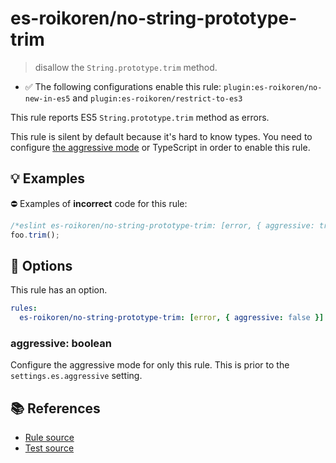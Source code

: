 # es-roikoren/no-string-prototype-trim
> disallow the `String.prototype.trim` method.

- ✅ The following configurations enable this rule: `plugin:es-roikoren/no-new-in-es5` and `plugin:es-roikoren/restrict-to-es3`

This rule reports ES5 `String.prototype.trim` method as errors.

This rule is silent by default because it's hard to know types. You need to configure [the aggressive mode](../#the-aggressive-mode) or TypeScript in order to enable this rule.

## 💡 Examples

⛔ Examples of **incorrect** code for this rule:

```js
/*eslint es-roikoren/no-string-prototype-trim: [error, { aggressive: true }] */
foo.trim();
```

## 🔧 Options

This rule has an option.

```yml
rules:
  es-roikoren/no-string-prototype-trim: [error, { aggressive: false }]
```

### aggressive: boolean

Configure the aggressive mode for only this rule.
This is prior to the `settings.es.aggressive` setting.

## 📚 References

- [Rule source](https://github.com/roikoren755/eslint-plugin-es/blob/v2.0.11/src/rules/no-string-prototype-trim.ts)
- [Test source](https://github.com/roikoren755/eslint-plugin-es/blob/v2.0.11/tests/src/rules/no-string-prototype-trim.ts)
